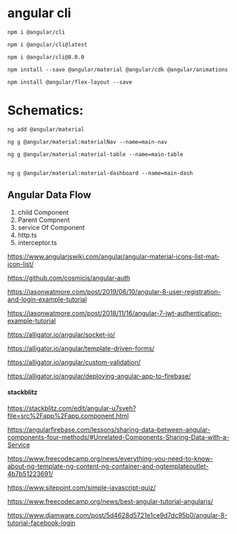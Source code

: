 # angular cli 


    npm i @angular/cli

    npm i @angular/cli@latest

    npm i @angular/cli@8.0.0

    npm install --save @angular/material @angular/cdk @angular/animations

    npm install @angular/flex-layout --save

# Schematics:

    ng add @angular/material

    ng g @angular/material:materialNav --name=main-nav

    ng g @angular/material:material-table --name=main-table


    ng g @angular/material:material-dashboard --name=main-dash





<h2> Angular Data Flow </h2>

<ol>
<li> child Component </li>
<li> Parent Compnent </li>
<li> service Of Component </li>
<li> http.ts </li>
<li> interceptor.ts </li> <!----acts has a gate------->
</ol>

https://www.angularjswiki.com/angular/angular-material-icons-list-mat-icon-list/

https://github.com/cosmicjs/angular-auth

https://jasonwatmore.com/post/2019/06/10/angular-8-user-registration-and-login-example-tutorial

https://jasonwatmore.com/post/2018/11/16/angular-7-jwt-authentication-example-tutorial

https://alligator.io/angular/socket-io/

https://alligator.io/angular/template-driven-forms/

https://alligator.io/angular/custom-validation/

https://alligator.io/angular/deploying-angular-app-to-firebase/

<h4> stackblitz </h4>

https://stackblitz.com/edit/angular-u7sveh?file=src%2Fapp%2Fapp.component.html


https://angularfirebase.com/lessons/sharing-data-between-angular-components-four-methods/#Unrelated-Components-Sharing-Data-with-a-Service

https://www.freecodecamp.org/news/everything-you-need-to-know-about-ng-template-ng-content-ng-container-and-ngtemplateoutlet-4b7b51223691/

https://www.sitepoint.com/simple-javascript-quiz/

https://www.freecodecamp.org/news/best-angular-tutorial-angularjs/

https://www.djamware.com/post/5d4628d5721e1ce9d7dc95b0/angular-8-tutorial-facebook-login

